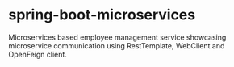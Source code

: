 # spring-boot-microservices
Microservices based employee management service showcasing microservice communication using RestTemplate, WebClient and OpenFeign client.
